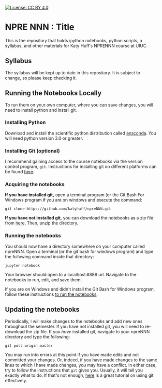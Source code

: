 
[![License: CC BY 4.0](https://licensebuttons.net/l/by/4.0/80x15.png)](http://creativecommons.org/licenses/by/4.0/)

# NPRE NNN : Title

This is the repository that holds ipython notebooks, python scripts, a 
syllabus, and other materials for Katy Huff's NPRENNN course at UIUC. 

## Syllabus

The syllabus will be kept up to date in this repository. It is subject to 
change, so please keep checking it.

## Running the Notebooks Locally

To run them on your own computer, where you can save changes, you will need to
install python and install git.

### Installing Python
 
Download and install the scientific python distribution called
[anaconda](https://www.continuum.io/downloads). You will need python version
3.0 or greater. 

### Installing Git (optional)

I recommend gaining access to the course notebooks via the version control
program, `git`. Instructions for installing git on different platforms can be
found [here](https://git-scm.com/book/en/v2/Getting-Started-Installing-Git).

### Acquiring the notebooks

**If you have installed git,** open a terminal program (or the Git Bash For Windows
program if you are on windows and execute the command:

```
git clone https://github.com/katyhuff/npreNNN.git
```

**If you have not installed git,** you can download the notebooks as a zip file
from [here](https://github.com/katyhuff/npreNNN/archive/master.zip). Then,
unzip the directory. 


### Running the notebooks 


You should now have a directory somewhere on your computer called npreNNN. Open
a terminal (or the git bash for windows program) and type the following command inside that directory:

```
jupyter notebook
```

Your browser should open to a localhost:8888 url. Navigate to the notebooks to
run, edit, and save them.

If you are on Windows and didn't install the Git Bash for Windows program,
follow these instructions [to run the
notebooks](http://jupyter-notebook-beginner-guide.readthedocs.io/en/latest/execute.html).


## Updating the notebooks

Periodically, I will make changes to the notebooks and add new ones throughout
the semester. If you have not installed git, you will need to re-download the
zip file. If you *have* installed git, navigate to your npreNNN directory and
type the following:

```
git pull origin master
```

You may run into errors at this point if you have made edits and not committed
your changes.  Or, indeed, if you have made changes to the same lines to which
I have made changes, you may have a conflict. In either case, try to follow the
instructions that `git` gives you. Usually, it will tell you exactly what to
do.  If that's not enough, [here](http://swcarpentry.github.io/git-novice/) is
a great tutorial on using git effectively.

